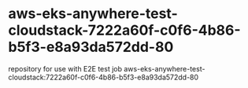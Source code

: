 # aws-eks-anywhere-test-cloudstack-7222a60f-c0f6-4b86-b5f3-e8a93da572dd-80
repository for use with E2E test job aws-eks-anywhere-test-cloudstack:7222a60f-c0f6-4b86-b5f3-e8a93da572dd-80
